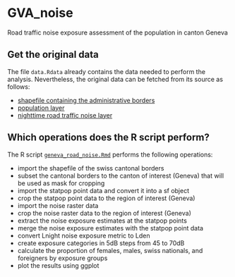 # GVA_noise
Road traffic noise exposure assessment of the population in canton Geneva

## Get the original data

The file `data.Rdata` already contains the data needed to perform the analysis. Nevertheless, the original data can be fetched from its source as follows:

- [shapefile containing the administrative borders](https://data.geo.admin.ch/ch.swisstopo.swissboundaries3d/swissboundaries3d_2024-01/swissboundaries3d_2024-01_2056_5728.shp.zip)
- [population layer](https://dam-api.bfs.admin.ch/hub/api/dam/assets/27965868/master)
- [nighttime road traffic noise layer](https://data.geo.admin.ch/ch.bafu.laerm-strassenlaerm_nacht/data.zip)

## Which operations does the R script perform?

The R script [`geneva_road_noise.Rmd`](https://github.com/M350Z01K/GVA_noise/blob/main/geneva_road_noise.Rmd) performs the following operations:

- import the shapefile of the swiss cantonal borders
- subset the cantonal borders to the canton of interest (Geneva) that will be used as mask for cropping
- import the statpop point data and convert it into a sf object
- crop the statpop point data to the region of interest (Geneva)
- import the noise raster data
- crop the noise raster data to the region of interest (Geneva)
- extract the noise exposure estimates at the statpop points
- merge the noise exposure estimates with the statpop point data
- convert Lnight noise exposure metric to Lden
- create exposure categories in 5dB steps from 45 to 70dB
- calculate the proportion of females, males, swiss nationals, and foreigners by exposure groups
- plot the results using ggplot
